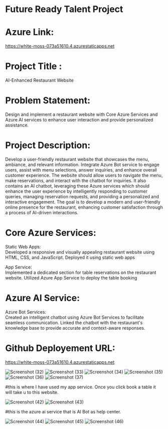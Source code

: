 # Future Ready Talent Project
# Azure Link:
https://white-moss-073a51610.4.azurestaticapps.net

# Project Title :
AI-Enhanced Restaurant Website
# Problem Statement:
Design and implement a restaurant website with Core Azure Services and Azure AI services to enhance user interaction and provide personalized assistance.
# Project Description:
Develop a user-friendly restaurant website that showcases the menu, ambiance, and relevant information. Integrate Azure Bot service to engage users, assist with menu selections, answer inquiries, and enhance overall customer experience. 
The website should allow users to navigate the menu, make reservations, and interact with the chatbot for inquiries.
It also contains an AI chatbot, leveraging these Azure services which should enhance the user experience by intelligently responding to customer queries, managing reservation requests, and providing a personalized and interactive engagement. 
The goal is to develop a modern and user-friendly online presence for the restaurant, enhancing customer satisfaction through a process of AI-driven interactions.
# Core Azure Services:
Static Web Apps:  
Developed a responsive and visually appealing restaurant website using HTML, CSS, and JavaScript.
Deployed it using static web apps

App Service:  
Implemented a dedicated section for table reservations on the restaurant website.
Utilized Azure App Service to deploy the table booking
# Azure AI Service:
Azure Bot Services:   
Created an intelligent chatbot using Azure Bot Services to facilitate seamless communication.
Linked the chatbot with the restaurant's knowledge base to provide accurate and context-aware responses.
# Github Deployement URL:
https://white-moss-073a51610.4.azurestaticapps.net


![Screenshot (32)](https://github.com/yashshah5306/delight-frt/assets/154916099/2159d341-a503-451b-9c52-c9c05a803624)
![Screenshot (33)](https://github.com/yashshah5306/delight-frt/assets/154916099/22dbe0ca-e51b-4463-8628-198ffadfe6b7)
![Screenshot (34)](https://github.com/yashshah5306/delight-frt/assets/154916099/b9e32fdf-ac10-404f-ad97-0c869f5d27f7)
![Screenshot (35)](https://github.com/yashshah5306/delight-frt/assets/154916099/12e77492-69f5-4fa8-9b84-43a69fb5ab93)
![Screenshot (36)](https://github.com/yashshah5306/delight-frt/assets/154916099/1c53bfd3-a5cd-4623-8329-2dc19d889666)
![Screenshot (37)](https://github.com/yashshah5306/delight-frt/assets/154916099/8e7fdca9-d858-4a53-bfd8-22f44c4b1a09)

#this is where I have used my app service. Once you click book a table it will take u to this website.

![Screenshot (42)](https://github.com/yashshah5306/delight-frt/assets/154916099/6b5d9118-192a-43a8-9bce-879ffbb28d7f)
![Screenshot (43)](https://github.com/yashshah5306/delight-frt/assets/154916099/90d67976-b1d0-46f1-875c-0545987af637)

#this is the azure ai service that is AI Bot as help center.

![Screenshot (44)](https://github.com/yashshah5306/delight-frt/assets/154916099/e8c3f5a3-0d5f-4d09-81c1-026cfbe868ca)
![Screenshot (45)](https://github.com/yashshah5306/delight-frt/assets/154916099/5968d5db-72d6-4328-a3a6-b5e69e0832cb)
![Screenshot (46)](https://github.com/yashshah5306/delight-frt/assets/154916099/c197ad1a-ea81-4de5-ba18-24b8f80c5637)
